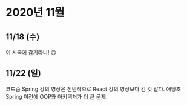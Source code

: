 # 2020년 11월

## 11/18 (수)

이 시국에 감기라니! 😢

## 11/22 (일)

코드숨 Spring 강의 영상은 전반적으로 React 강의 영상보다 긴 것 같다. 애당초 Spring 이전에 OOP와 아키텍처가 더 큰 문제.

